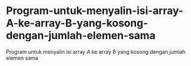 # Program-untuk-menyalin-isi-array-A-ke-array-B-yang-kosong-dengan-jumlah-elemen-sama
Program untuk menyalin isi array A ke array B yang kosong dengan jumlah elemen sama
